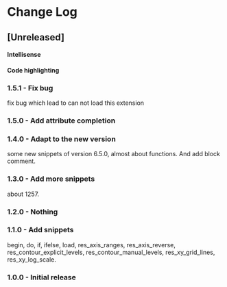 # Change Log

## [Unreleased]

#### Intellisense

#### Code highlighting

### 1.5.1 - Fix bug

fix bug which lead to can not load this extension

### 1.5.0 - Add attribute completion

### 1.4.0 - Adapt to the new version

some new snippets of version 6.5.0, almost about functions.
And add block comment.

### 1.3.0 - Add more snippets

about 1257.

### 1.2.0 - Nothing

### 1.1.0 - Add snippets

begin,
do,
if,
ifelse,
load,
res_axis_ranges,
res_axis_reverse,
res_contour_explicit_levels,
res_contour_manual_levels,
res_xy_grid_lines,
res_xy_log_scale.

### 1.0.0 - Initial release
